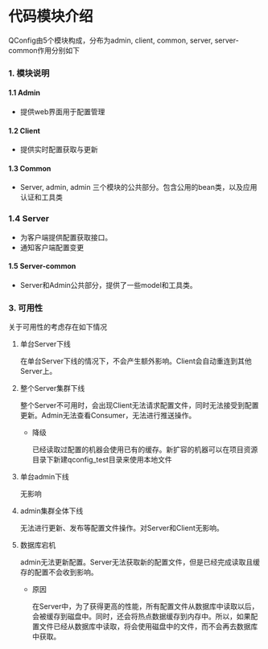 # 代码模块介绍

QConfig由5个模块构成，分布为admin, client, common, server, server-common作用分别如下

### 1. 模块说明

#### 1.1 Admin 

- 提供web界面用于配置管理

#### 1.2 Client

- 提供实时配置获取与更新

#### 1.3 Common

- Server, admin, admin 三个模块的公共部分。包含公用的bean类，以及应用认证和工具类

### 1.4 Server

- 为客户端提供配置获取接口。
- 通知客户端配置变更

#### 1.5 Server-common

- Server和Admin公共部分，提供了一些model和工具类。

### 3. 可用性

关于可用性的考虑存在如下情况

1. 单台Server下线

   在单台Server下线的情况下，不会产生额外影响。Client会自动重连到其他Server上。

2. 整个Server集群下线

   整个Server不可用时，会出现Client无法请求配置文件，同时无法接受到配置更新。Admin无法查看Consumer，无法进行推送操作。

   - 降级

     已经读取过配置的机器会使用已有的缓存。新扩容的机器可以在项目资源目录下新建qconfig_test目录来使用本地文件

3. 单台admin下线

   无影响

4. admin集群全体下线

   无法进行更新、发布等配置文件操作。对Server和Client无影响。

5. 数据库宕机

   admin无法更新配置。Server无法获取新的配置文件，但是已经完成读取且缓存的配置不会收到影响。

   - 原因

     在Server中，为了获得更高的性能，所有配置文件从数据库中读取以后，会被缓存到磁盘中。同时，还会将热点数据缓存到内存中。所以，如果配置文件已经从数据库中读取，将会使用磁盘中的文件，而不会再去数据库中获取。









